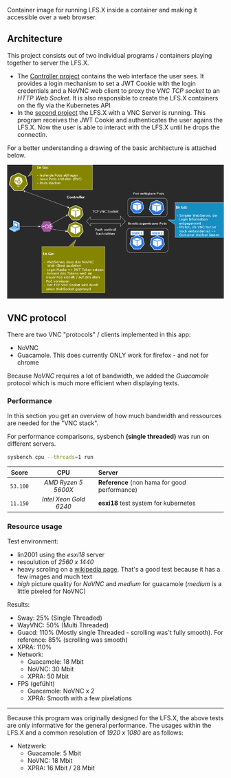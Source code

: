 Container image for running LFS.X inside a container and making it accessible over a web browser.

## Architecture

This project consists out of two individual programs / containers playing together to server the LFS.X.

* The [Controller project](/controller/) contains the web interface the user sees. It provides a login mechanism to set a JWT Cookie with the login credentials and a NoVNC web client to proxy the *VNC TCP socket* to an *HTTP Web Socket*.
It is also responsible to create the LFS.X containers on the fly via the Kubernetes API
* In the [second project](/lfsx/) the LFS.X with a VNC Server is running. This program receives the JWT Cookie and authenticates the user agains the LFS.X. Now the user is able to interact with the LFS.X until he drops the connectin.

For a better understanding a drawing of the basic architecture is attached below.

![Overview of the archtiecture](pics/architecture.png)

## VNC protocol

There are two VNC "protocols" / clients implemented in this app:

- NoVNC
- Guacamole. This does currently ONLY work for firefox - and not for chrome

Because *NoVNC* requires a lot of bandwidth, we added the *Guacamole* protocol which is much more efficient when displaying texts. 

### Performance

In this section you get an overview of how much bandwidth and ressources are needed for the "VNC stack".

For performance comparisons, sysbench **(single threaded)** was run on different servers.

```sh
sysbench cpu --threads=1 run
```

| Score  | CPU                    | Server         |
|--------|:----------------------:|:-------------- |
`53.100` | *AMD Ryzen 5 5600X*    | **Reference** (non hama for good performance)
`11.150` | *Intel Xeon Gold 6240* | **esxi18** test system for kubernetes

### Resource usage

Test environment:

- lin2001 using the *esxi18* server
- resoulution of *2560 x 1440*
- heavy scroling on a [wikipedia page](https://de.wikipedia.org/wiki/Elefanten). That's a good test because it has a few images and much text
- *high* picture quality for *NoVNC* and *medium* for guacamole (*medium* is a little pixeled for NoVNC)

Results:

- Sway:   25%   (Single Threaded)
- WayVNC: 50%   (Multi Threaded)
- Guacd:  110%  (Mostly single Threaded - scrolling was't fully smooth). For reference: 85% (scrolling was smooth)
- XPRA:   110%
- Network:
  - Guacamole: 18 Mbit
  - NoVNC:     30 Mbit
  - XPRA:      50 Mbit
- FPS (gefühlt)
  - Guacamole: NoVNC x 2
  - XPRA: Smooth with a few pixelations

---

Because this program was originally designed for the LFS.X, the above tests are only informative for the general performance. The usages within the LFS.X and a common resolution of *1920 x 1080*  are as follows:

- Netzwerk:
  - Guacamole: 5 Mbit
  - NoVNC:     18 Mbit
  - XPRA:      16 Mbit / 28 Mbit